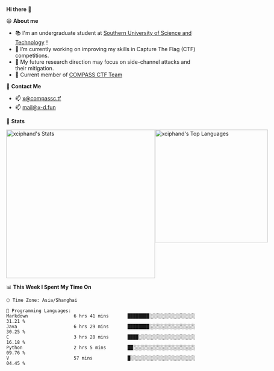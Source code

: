 **Hi there** 👋


😄 **About me**

- 📚 I'm an undergraduate student at [Southern University of Science and Technology](https://www.sustech.edu.cn)！
- 🌱 I’m currently working on improving my skills in Capture The Flag (CTF) competitions.
- 🔭 My future research direction may focus on side-channel attacks and their mitigation.
- 🚩 Current member of [COMPASS CTF Team](https://blog.compassc.tf/) 

👋 **Contact Me**

- 📫 [x@compassc.tf](mailto:x@compassc.tf)
- 📫 [mail@x-d.fun](mailto:mail@x-d.fun)

🌟 **Stats**

<div style="display: flex; justify-content: space-between;">
  <img src="https://github-readme-stats-ten-dusky-26.vercel.app/api?username=xciphand&theme=vue-dark&show_icons=true&hide_border=true&count_private=true" alt="xciphand's Stats" width="395" />
  <img src="https://github-readme-stats-ten-dusky-26.vercel.app/api/top-langs/?username=xciphand&theme=vue-dark&show_icons=true&hide_border=true&layout=compact" alt="xciphand's Top Languages" width="300" />
</div>


<!--START_SECTION:waka-->
📊 **This Week I Spent My Time On** 

```text
🕑︎ Time Zone: Asia/Shanghai

💬 Programming Languages: 
Markdown                 6 hrs 41 mins       ████████░░░░░░░░░░░░░░░░░   31.21 % 
Java                     6 hrs 29 mins       ████████░░░░░░░░░░░░░░░░░   30.25 % 
C                        3 hrs 28 mins       ████░░░░░░░░░░░░░░░░░░░░░   16.18 % 
Python                   2 hrs 5 mins        ██░░░░░░░░░░░░░░░░░░░░░░░   09.76 % 
V                        57 mins             █░░░░░░░░░░░░░░░░░░░░░░░░   04.45 % 
```


<!--END_SECTION:waka-->
